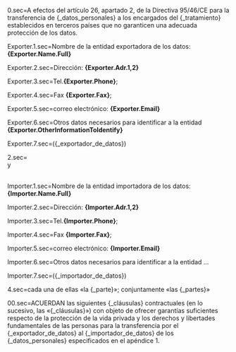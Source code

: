 0.sec=A efectos del artículo 26, apartado 2, de la Directiva 95/46/CE para la transferencia de {_datos_personales} a los encargados del {_tratamiento} establecidos en terceros países que no garanticen una adecuada protección de los datos.

Exporter.1.sec=Nombre de la entidad exportadora de los datos: <b>{Exporter.Name.Full}</b>

Exporter.2.sec=Dirección: <b>{Exporter.Adr.1,2}</b>

Exporter.3.sec=Tel.<b>{Exporter.Phone}</b>;

Exporter.4.sec=Fax <b>{Exporter.Fax}</b>;

Exporter.5.sec=correo electrónico: <b>{Exporter.Email}</b>

Exporter.6.sec=Otros datos necesarios para identificar a la entidad <b>{Exporter.OtherInformationToIdentify}</b>

Exporter.7.sec=({_exportador_de_datos})

2.sec=<br>y<br><br>

Importer.1.sec=Nombre de la entidad importadora de los datos: <b>{Importer.Name.Full}</b>

Importer.2.sec=Dirección: <b>{Importer.Adr.1,2}</b>

Importer.3.sec=Tel.<b>{Importer.Phone}</b>;

Importer.4.sec=Fax <b>{Importer.Fax}</b>;

Importer.5.sec=correo electrónico: <b>{Importer.Email}</b>

Importer.6.sec=Otros datos necesarios para identificar a la entidad …

Importer.7.sec=({_importador_de_datos})

4.sec=cada una de ellas «la {_parte}»; conjuntamente «las {_partes}»

00.sec=ACUERDAN las siguientes {_cláusulas} contractuales (en lo sucesivo, las «{_cláusulas}») con objeto de ofrecer garantías suficientes respecto de la protección de la vida privada y los derechos y libertades fundamentales de las personas para la transferencia por el {_exportador_de_datos} al {_importador_de_datos} de los {_datos_personales} especificados en el apéndice 1.

